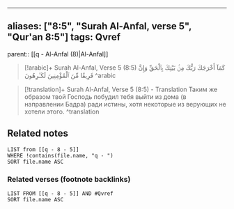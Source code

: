 
---
aliases: ["8:5", "Surah Al-Anfal, verse 5", "Qur'an 8:5"]
tags: Qvref
---

parent:: [[q - Al-Anfal (8)|Al-Anfal]]

> [!arabic]+ Surah Al-Anfal, Verse 5 (8:5)
> <span class="quran-arabic">كَمَآ أَخْرَجَكَ رَبُّكَ مِنۢ بَيْتِكَ بِٱلْحَقِّ وَإِنَّ فَرِيقًا مِّنَ ٱلْمُؤْمِنِينَ لَكَـٰرِهُونَ</span>
^arabic

> [!translation]+ Surah Al-Anfal, Verse 5 (8:5) - Translation
> Таким же образом твой Господь побудил тебя выйти из дома (в направлении Бадра) ради истины, хотя некоторые из верующих не хотели этого.
^translation



## Related notes
```dataview
LIST from [[q - 8 - 5]]
WHERE !contains(file.name, "q - ")
SORT file.name ASC
```

### Related verses (footnote backlinks)
```dataview
LIST FROM [[q - 8 - 5]] AND #Qvref
SORT file.name ASC
```

